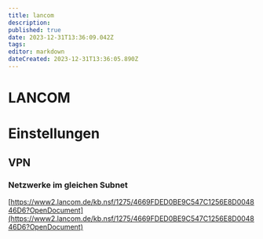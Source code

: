 ```yaml
---
title: lancom
description: 
published: true
date: 2023-12-31T13:36:09.042Z
tags: 
editor: markdown
dateCreated: 2023-12-31T13:36:05.890Z
---
```


# LANCOM

# <span class="mw-headline" id="bkmrk-einstellungen-1">Einstellungen</span>

## <span class="mw-headline" id="bkmrk-vpn-1">VPN</span>

### <span class="mw-headline" id="bkmrk-netzwerke-im-gleiche-1">Netzwerke im gleichen Subnet</span>

[https://www2.lancom.de/kb.nsf/1275/4669FDED0BE9C547C1256E8D004846D6?OpenDocument](https://www2.lancom.de/kb.nsf/1275/4669FDED0BE9C547C1256E8D004846D6?OpenDocument)

<div id="bkmrk-"><div id="bkmrk--1" role="banner"></div></div>